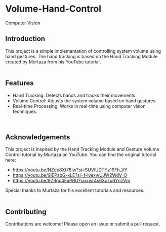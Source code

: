 # Volume-Hand-Control
Computer Vision
<br/>

## Introduction
This project is a simple implementation of controlling system volume using hand gestures. The hand tracking is based on the Hand Tracking Module created by Murtaza from his YouTube tutorial. <br/>
<br/>

## Features
* Hand Tracking: Detects hands and tracks their movements.
* Volume Control: Adjusts the system volume based on hand gestures.
* Real-time Processing: Works in real-time using computer vision techniques.
<br/>

## Acknowledgements
This project is inspired by the Hand Tracking Module and Gesture Volume Control tutorial by Murtaza on YouTube. You can find the original tutorial here:
* https://youtu.be/NZde8Xt78Iw?si=SUVlUDTYz19Fh_VY
* https://youtu.be/9iEPzbG-xLE?si=f-ivexwUJW2WdV_O
* https://youtu.be/9ZRqc4EaPRU?si=rwr4s6Xozu6YnzVm <br/>

Special thanks to Murtaza for his excellent tutorials and resources. <br/>
<br/>

## Contributing
Contributions are welcome! Please open an issue or submit a pull request.
